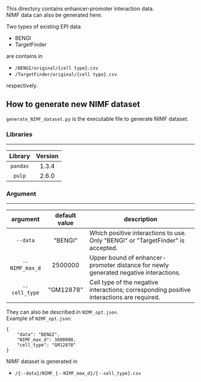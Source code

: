 This directory contains enhancer-promoter interaction data.  
NIMF data can also be generated here.

Two types of existing EPI data
- BENGI
- TargetFinder

are contains in
- `/BENGI/original/{cell type}.csv`
- `/TargetFinder/original/{cell type}.csv`

respectively.

## How to generate new NIMF dataset
`generate_NIMF_dataset.py` is the executable file to generate NIMF dataset.  

### Libraries 
---

| Library | Version |
| :---: | :---: |
| ```pandas``` | 1.3.4 |
| ```pulp``` | 2.6.0 |


### Argument
---

| argument | default value | description |
| :---: | :---: | ---- |
| ```--data``` |"BENGI"|Which positive interactions to use. Only "BENGI" or "TargetFinder" is accepted.|
| ```--NIMF_max_d``` |2500000|Upper bound of enhancer-promoter distance for newly generated negative interactions.|
| ```--cell_type``` |"GM12878"|Cell type of the negative interactions; corresponding positive interactions are required.|

They can also be described in `NIMF_opt.json`.  
Example of `NIMF_opt.json`:  
```
{
    "data": "BENGI",
    "NIMF_max_d": 3000000,
    "cell_type": "GM12878"
}
```

NIMF dataset is generated in
- `/{--data}/NIMF_{--NIMF_max_d}/{--cell_type}.csv`

